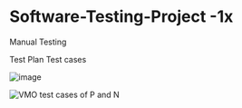 # Software-Testing-Project -1x
Manual Testing

Test Plan
Test cases

![image](https://github.com/manish-patil93/Software-Testing-Project/assets/174859343/059a30c0-b097-40e6-827c-9314dd3428a2)

![VMO test cases of P and N](https://github.com/manish-patil93/Software-Testing-Project/assets/174859343/ef7e9b2e-6f17-4841-9fc7-d5af7314cc10)

